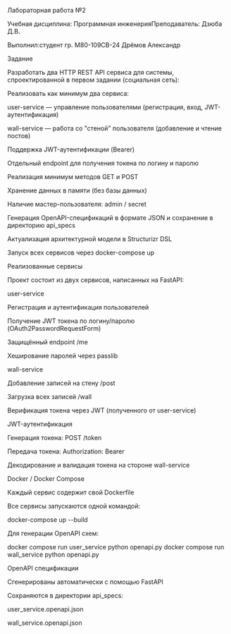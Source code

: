 Лабораторная работа №2

Учебная дисциплина: Программная инженерияПреподаватель: Дзюба Д.В.

Выполнил:студент гр. М80-109СВ-24 Дрёмов Александр

Задание

Разработать два HTTP REST API сервиса для системы, спроектированной в первом задании (социальная сеть):

Реализовать как минимум два сервиса:

user-service — управление пользователями (регистрация, вход, JWT-аутентификация)

wall-service — работа со "стеной" пользователя (добавление и чтение постов)

Поддержка JWT-аутентификации (Bearer)

Отдельный endpoint для получения токена по логину и паролю

Реализация минимум методов GET и POST

Хранение данных в памяти (без базы данных)

Наличие мастер-пользователя: admin / secret

Генерация OpenAPI-спецификаций в формате JSON и сохранение в директорию api_specs

Актуализация архитектурной модели в Structurizr DSL

Запуск всех сервисов через docker-compose up

Реализованные сервисы

Проект состоит из двух сервисов, написанных на FastAPI:

user-service

Регистрация и аутентификация пользователей

Получение JWT токена по логину/паролю (OAuth2PasswordRequestForm)

Защищённый endpoint /me

Хеширование паролей через passlib

wall-service

Добавление записей на стену /post

Загрузка всех записей /wall

Верификация токена через JWT (полученного от user-service)

JWT-аутентификация

Генерация токена: POST /token

Передача токена: Authorization: Bearer <token>

Декодирование и валидация токена на стороне wall-service

Docker / Docker Compose

Каждый сервис содержит свой Dockerfile

Все сервисы запускаются одной командой:

docker-compose up --build

Для генерации OpenAPI схем:

docker compose run user_service python openapi.py
docker compose run wall_service python openapi.py

OpenAPI спецификации

Сгенерированы автоматически с помощью FastAPI

Сохраняются в директории api_specs:

user_service.openapi.json

wall_service.openapi.json
